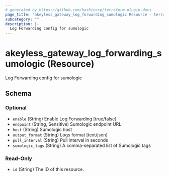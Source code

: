 ```yaml
---
# generated by https://github.com/hashicorp/terraform-plugin-docs
page_title: "akeyless_gateway_log_forwarding_sumologic Resource - terraform-provider-akeyless"
subcategory: ""
description: |-
  Log Forwarding config for sumologic
---
```


# akeyless_gateway_log_forwarding_sumologic (Resource)

Log Forwarding config for sumologic



<!-- schema generated by tfplugindocs -->
## Schema

### Optional

- `enable` (String) Enable Log Forwarding [true/false]
- `endpoint` (String, Sensitive) Sumologic endpoint URL
- `host` (String) Sumologic host
- `output_format` (String) Logs format [text/json]
- `pull_interval` (String) Pull interval in seconds
- `sumologic_tags` (String) A comma-separated list of Sumologic tags

### Read-Only

- `id` (String) The ID of this resource.


